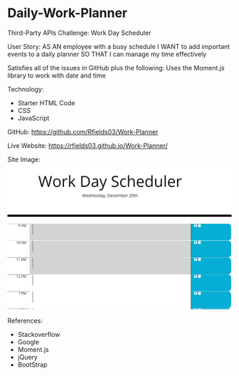 # Daily-Work-Planner
Third-Party APIs Challenge: Work Day Scheduler

User Story:
AS AN employee with a busy schedule
I WANT to add important events to a daily planner
SO THAT I can manage my time effectively


Satisfies all of the issues in GitHub plus the following:
Uses the Moment.js library to work with date and time

Technology:
 - Starter HTML Code
 - CSS
 - JavaScript

 GitHub: https://github.com/Rfields03/Work-Planner

 Live Website: https://rfields03.github.io/Work-Planner/

 Site Image:
 ![](images/Website%20Image.JPG)
 

 References:
 - Stackoverflow
 - Google
 - Moment.js
 - jQuery
 - BootStrap

